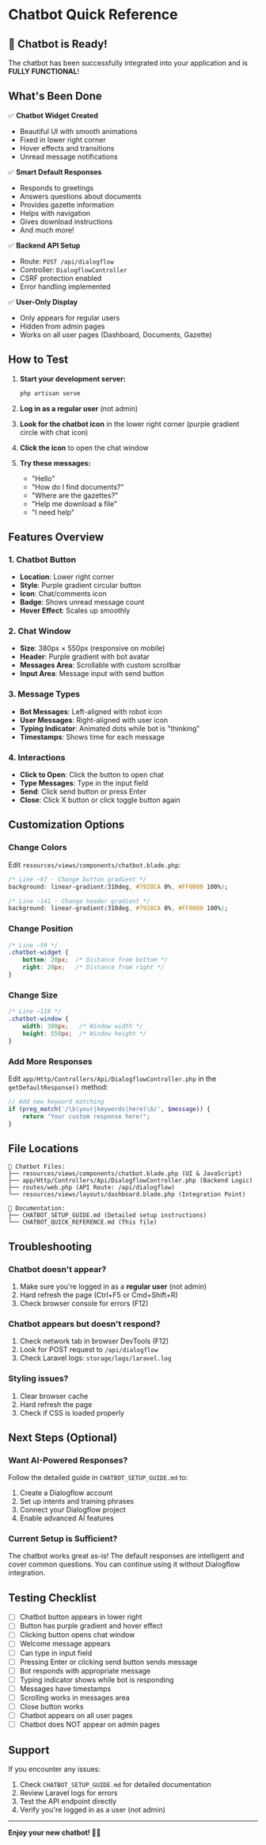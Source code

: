 # Chatbot Quick Reference

## 🎉 Chatbot is Ready!

The chatbot has been successfully integrated into your application and is **FULLY FUNCTIONAL**!

## What's Been Done

✅ **Chatbot Widget Created**
- Beautiful UI with smooth animations
- Fixed in lower right corner
- Hover effects and transitions
- Unread message notifications

✅ **Smart Default Responses**
- Responds to greetings
- Answers questions about documents
- Provides gazette information
- Helps with navigation
- Gives download instructions
- And much more!

✅ **Backend API Setup**
- Route: `POST /api/dialogflow`
- Controller: `DialogflowController`
- CSRF protection enabled
- Error handling implemented

✅ **User-Only Display**
- Only appears for regular users
- Hidden from admin pages
- Works on all user pages (Dashboard, Documents, Gazette)

## How to Test

1. **Start your development server:**
   ```bash
   php artisan serve
   ```

2. **Log in as a regular user** (not admin)

3. **Look for the chatbot icon** in the lower right corner (purple gradient circle with chat icon)

4. **Click the icon** to open the chat window

5. **Try these messages:**
   - "Hello"
   - "How do I find documents?"
   - "Where are the gazettes?"
   - "Help me download a file"
   - "I need help"

## Features Overview

### 1. Chatbot Button
- **Location**: Lower right corner
- **Style**: Purple gradient circular button
- **Icon**: Chat/comments icon
- **Badge**: Shows unread message count
- **Hover Effect**: Scales up smoothly

### 2. Chat Window
- **Size**: 380px × 550px (responsive on mobile)
- **Header**: Purple gradient with bot avatar
- **Messages Area**: Scrollable with custom scrollbar
- **Input Area**: Message input with send button

### 3. Message Types
- **Bot Messages**: Left-aligned with robot icon
- **User Messages**: Right-aligned with user icon
- **Typing Indicator**: Animated dots while bot is "thinking"
- **Timestamps**: Shows time for each message

### 4. Interactions
- **Click to Open**: Click the button to open chat
- **Type Messages**: Type in the input field
- **Send**: Click send button or press Enter
- **Close**: Click X button or click toggle button again

## Customization Options

### Change Colors
Edit `resources/views/components/chatbot.blade.php`:
```css
/* Line ~67 - Change button gradient */
background: linear-gradient(310deg, #7928CA 0%, #FF0080 100%);

/* Line ~141 - Change header gradient */
background: linear-gradient(310deg, #7928CA 0%, #FF0080 100%);
```

### Change Position
```css
/* Line ~59 */
.chatbot-widget {
    bottom: 20px;  /* Distance from bottom */
    right: 20px;   /* Distance from right */
}
```

### Change Size
```css
/* Line ~118 */
.chatbot-window {
    width: 380px;   /* Window width */
    height: 550px;  /* Window height */
}
```

### Add More Responses
Edit `app/Http/Controllers/Api/DialogflowController.php` in the `getDefaultResponse()` method:
```php
// Add new keyword matching
if (preg_match('/\b(your|keywords|here)\b/', $message)) {
    return "Your custom response here!";
}
```

## File Locations

```
📁 Chatbot Files:
├── resources/views/components/chatbot.blade.php (UI & JavaScript)
├── app/Http/Controllers/Api/DialogflowController.php (Backend Logic)
├── routes/web.php (API Route: /api/dialogflow)
└── resources/views/layouts/dashboard.blade.php (Integration Point)

📁 Documentation:
├── CHATBOT_SETUP_GUIDE.md (Detailed setup instructions)
└── CHATBOT_QUICK_REFERENCE.md (This file)
```

## Troubleshooting

### Chatbot doesn't appear?
1. Make sure you're logged in as a **regular user** (not admin)
2. Hard refresh the page (Ctrl+F5 or Cmd+Shift+R)
3. Check browser console for errors (F12)

### Chatbot appears but doesn't respond?
1. Check network tab in browser DevTools (F12)
2. Look for POST request to `/api/dialogflow`
3. Check Laravel logs: `storage/logs/laravel.log`

### Styling issues?
1. Clear browser cache
2. Hard refresh the page
3. Check if CSS is loaded properly

## Next Steps (Optional)

### Want AI-Powered Responses?
Follow the detailed guide in `CHATBOT_SETUP_GUIDE.md` to:
1. Create a Dialogflow account
2. Set up intents and training phrases
3. Connect your Dialogflow project
4. Enable advanced AI features

### Current Setup is Sufficient?
The chatbot works great as-is! The default responses are intelligent and cover common questions. You can continue using it without Dialogflow integration.

## Testing Checklist

- [ ] Chatbot button appears in lower right
- [ ] Button has purple gradient and hover effect
- [ ] Clicking button opens chat window
- [ ] Welcome message appears
- [ ] Can type in input field
- [ ] Pressing Enter or clicking send button sends message
- [ ] Bot responds with appropriate message
- [ ] Typing indicator shows while bot is responding
- [ ] Messages have timestamps
- [ ] Scrolling works in messages area
- [ ] Close button works
- [ ] Chatbot appears on all user pages
- [ ] Chatbot does NOT appear on admin pages

## Support

If you encounter any issues:
1. Check `CHATBOT_SETUP_GUIDE.md` for detailed documentation
2. Review Laravel logs for errors
3. Test the API endpoint directly
4. Verify you're logged in as a user (not admin)

---

**Enjoy your new chatbot! 🤖✨**
